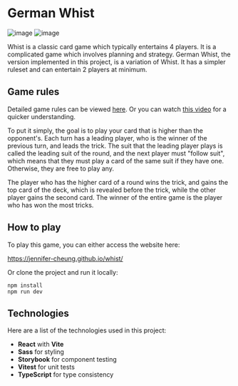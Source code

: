 # German Whist

![image](https://github.com/user-attachments/assets/707d7a8e-f92a-4e54-9100-2db6c08cd05b)
![image](https://github.com/user-attachments/assets/22282563-224d-4202-a3e7-84191db62b7b)

Whist is a classic card game which typically entertains 4 players. It is a complicated game which involves planning and strategy. German Whist, the version implemented in this project, is a variation of Whist. It has a simpler ruleset and can entertain 2 players at minimum.

## Game rules

Detailed game rules can be viewed [here](https://en.wikipedia.org/wiki/German_whist). Or you can watch [this video](https://www.youtube.com/watch?v=3lEQDjBrZxI&ab_channel=GatherTogetherGames) for a quicker understanding.

To put it simply, the goal is to play your card that is higher than the opponent's. Each turn has a leading player, who is the winner of the previous turn, and leads the trick. The suit that the leading player plays is called the leading suit of the round, and the next player must "follow suit", which means that they must play a card of the same suit if they have one. Otherwise, they are free to play any.

The player who has the higher card of a round wins the trick, and gains the top card of the deck, which is revealed before the trick, while the other player gains the second card. The winner of the entire game is the player who has won the most tricks.

## How to play
To play this game, you can either access the website here:

<https://jennifer-cheung.github.io/whist/>

Or clone the project and run it locally:
```
npm install
npm run dev
```

## Technologies
Here are a list of the technologies used in this project:
- **React** with **Vite**
- **Sass** for styling
- **Storybook** for component testing
- **Vitest** for unit tests
- **TypeScript** for type consistency
